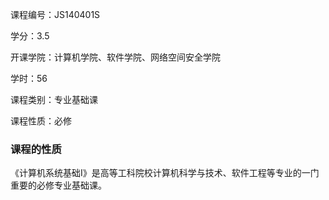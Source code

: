 课程编号：JS140401S

学分：3.5

开课学院：计算机学院、软件学院、网络空间安全学院

学时：56

课程类别：专业基础课

课程性质：必修

### 课程的性质

《计算机系统基础I》是高等工科院校计算机科学与技术、软件工程等专业的一门重要的必修专业基础课。
